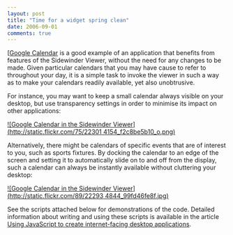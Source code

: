 ```yaml
---
layout: post
title: "Time for a widget spring clean"
date: 2006-09-01
comments: true
---
```

[[Google Calendar](http://www.google.com/calendar) is a good example of an
application that benefits from features of the Sidewinder Viewer, without the
need for any changes to be made. Given particular calendars that you may have
cause to refer to throughout your day, it is a simple task to invoke the
viewer in such a way as to make your calendars readily available, yet also
unobtrusive.

<!-- more -->

  
For instance, you may want to keep a small calendar always visible on your
desktop, but use transparency settings in order to minimise its impact on
other applications:

  
[![Google Calendar in the Sidewinder Viewer](http://static.flickr.com/75/22301
4154_f2c8be5b10_o.png)](http://www.flickr.com/photos/89857293@N00/223014154/)

  
Alternatively, there might be calendars of specific events that are of
interest to you, such as sports fixtures. By docking the calendar to an edge
of the screen and setting it to automatically slide on to and off from the
display, such a calendar can always be instantly available without cluttering
your desktop:

  
[![Google Calendar in the Sidewinder Viewer](http://static.flickr.com/89/22293
4844_99fd46fe8f.jpg)](http://www.flickr.com/photos/89857293@N00/222934844/)

  
See the scripts attached below for demonstrations of the code. Detailed
information about writing and using these scripts is available in the article
[Using JavaScript to create internet-facing desktop applications](/node/317).
